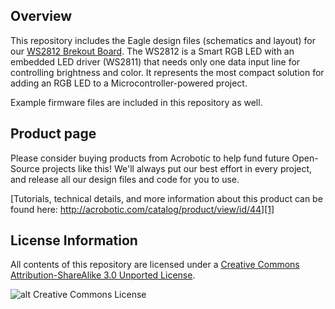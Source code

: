 Overview
---
This repository includes the Eagle design files (schematics and layout) for our [WS2812 Brekout Board][1]. The WS2812 is a 
Smart RGB LED with an embedded LED driver (WS2811) that needs only one data input line for controlling brightness and color. 
It represents the most compact solution for adding an RGB LED to a Microcontroller-powered project.

Example firmware files are included in this repository as well.

Product page
---
Please consider buying products from Acrobotic to help fund future Open-Source projects like this! We'll always put our best effort in every project, and release all our design files and code for you to use.

[Tutorials, technical details, and more information about this product can be found here: http://acrobotic.com/catalog/product/view/id/44][1]

License Information
---

All contents of this repository are licensed under a [Creative Commons Attribution-ShareAlike 3.0 Unported License](http://creativecommons.org/licenses/by-sa/3.0/).

![alt Creative Commons License](http://i.creativecommons.org/l/by-sa/3.0/88x31.png)

[1]: http://acrobotic.com/catalog/product/view/id/44 "WS2812 Breakout Board"
